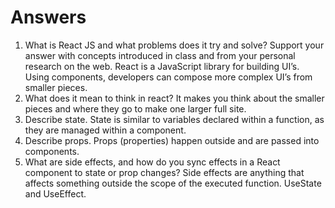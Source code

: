 # Answers

1. What is React JS and what problems does it try and solve? Support your answer with concepts introduced in class and from your personal research on the web.
React is a JavaScript library for building UI’s.  Using components, developers can compose more complex UI’s from smaller pieces.
1. What does it mean to think in react?
It makes you think about the smaller pieces and where they go to make one larger full site.
1. Describe state.
State is similar to variables declared within a function, as they are managed within a component.
1. Describe props.
Props (properties) happen outside and are passed into components.
1. What are side effects, and how do you sync effects in a React component to state or prop changes?
Side effects are anything that affects something outside the scope of the executed function.  UseState and UseEffect.